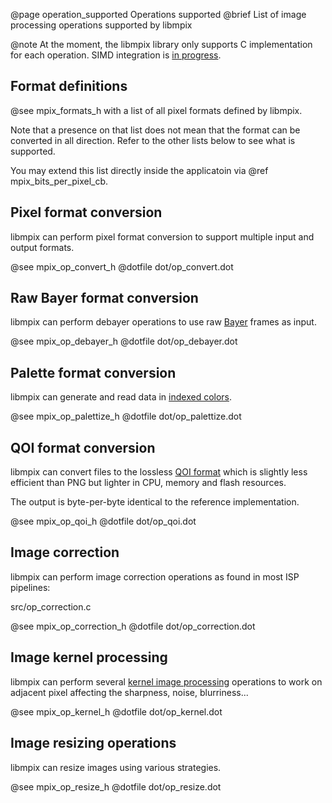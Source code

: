 @page operation_supported Operations supported
@brief List of image processing operations supported by libmpix

@note At the moment, the libmpix library only supports C implementation for each operation.
SIMD integration is [in progress](https://github.com/libmpix/libmpix/issues/3).

## Format definitions

@see mpix_formats_h with a list of all pixel formats defined by libmpix.

Note that a presence on that list does not mean that the format can be converted in all direction.
Refer to the other lists below to see what is supported.

You may extend this list directly inside the applicatoin via @ref mpix_bits_per_pixel_cb.

## Pixel format conversion

libmpix can perform pixel format conversion to support multiple input and output formats.

@see mpix_op_convert_h
@dotfile dot/op_convert.dot

## Raw Bayer format conversion

libmpix can perform debayer operations to use raw
[Bayer](https://en.wikipedia.org/wiki/Bayer_filter) frames as input.

@see mpix_op_debayer_h
@dotfile dot/op_debayer.dot

## Palette format conversion

libmpix can generate and read data in [indexed colors](https://en.wikipedia.org/wiki/Indexed_color).

@see mpix_op_palettize_h
@dotfile dot/op_palettize.dot

## QOI format conversion

libmpix can convert files to the lossless [QOI format](https://qoiformat.org/) which is slightly
less efficient than PNG but lighter in CPU, memory and flash resources.

The output is byte-per-byte identical to the reference implementation.

@see mpix_op_qoi_h
@dotfile dot/op_qoi.dot

## Image correction

libmpix can perform image correction operations as found in most ISP pipelines:

src/op_correction.c

@see mpix_op_correction_h
@dotfile dot/op_correction.dot

## Image kernel processing

libmpix can perform several
[kernel image processing](https://en.wikipedia.org/wiki/Kernel_(image_processing))
operations to work on adjacent pixel affecting the sharpness, noise, blurriness...

@see mpix_op_kernel_h
@dotfile dot/op_kernel.dot

## Image resizing operations

libmpix can resize images using various strategies.

@see mpix_op_resize_h
@dotfile dot/op_resize.dot
